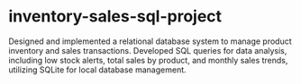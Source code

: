 # inventory-sales-sql-project
Designed and implemented a relational database system to manage product inventory and sales transactions. Developed SQL queries for data analysis, including low stock alerts, total sales by product, and monthly sales trends, utilizing SQLite for local database management.
